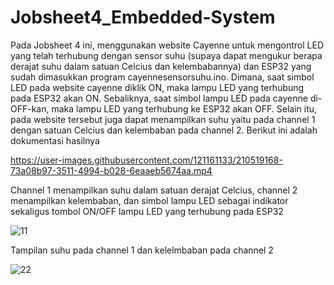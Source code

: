 # Jobsheet4_Embedded-System
Pada Jobsheet 4 ini, menggunakan website Cayenne untuk mengontrol LED yang telah terhubung dengan sensor suhu (supaya dapat mengukur berapa derajat suhu dalam satuan Celcius dan kelembabannya) dan ESP32 yang sudah dimasukkan program cayennesensorsuhu.ino. Dimana, saat simbol LED pada website cayenne diklik ON, maka lampu LED yang terhubung pada ESP32 akan ON. Sebaliknya, saat simbol lampu LED pada cayenne di-OFF-kan, maka lampu LED yang terhubung ke ESP32 akan OFF. Selain itu, pada website tersebut juga dapat menampilkan suhu yaitu pada channel 1 dengan satuan Celcius dan kelembaban pada channel 2.
Berikut ini adalah dokumentasi hasilnya


https://user-images.githubusercontent.com/121161133/210519168-73a08b97-3511-4994-b028-6eaaeb5674aa.mp4

Channel 1 menampilkan suhu dalam satuan derajat Celcius, channel 2 menampilkan kelembaban, dan simbol lampu LED sebagai indikator sekaligus tombol ON/OFF lampu LED yang terhubung pada ESP32

![11](https://user-images.githubusercontent.com/121161133/210519993-8292af25-f3e0-4068-8599-541414e60f95.jpg)

Tampilan suhu pada channel 1 dan kelelmbaban pada channel 2

![22](https://user-images.githubusercontent.com/121161133/210520008-dc9ceb4d-0887-46ab-9a19-7cf355d6caa5.jpeg)
